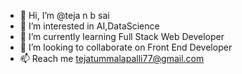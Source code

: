 - 👋 Hi, I’m @teja n b sai
- 👀 I’m interested in AI,DataScience
- 🌱 I’m currently learning Full Stack Web Developer
- 💞️ I’m looking to collaborate on Front End Developer
- 📫 Reach me tejatummalapalli77@gmail.com 

<!---
tejanbsai/tejanbsai is a ✨ special ✨ repository because its `README.md` (this file) appears on your GitHub profile.
You can click the Preview link to take a look at your changes.
--->
